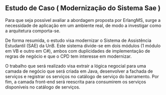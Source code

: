 ## Estudo de Caso ( Modernização do Sistema Sae )

Para que seja possível avaliar a abordagem proposta por ErlangMS, surge
a necessidade de aplicação em um ambiente real, de modo a
investigar como a arquitetura comporta-se.

De forma resumida, o estudo visa modernizar o Sistema de
Assistência Estudantil (SAE) da UnB. Este sistema divide-se
em dois módulos (1 módulo em VB e outro em C#), ambos
com duplicidades de implementação de regras de negócio e
que o CPD tem interesse em modernizar. 

O trabalho que será realizado visa extrair a lógica negocial para
uma camada de negócio que será criada em Java, desenvolver a
fachada de serviços e registrar os serviços no catálogo de serviço do barramento. Por fim,
a camada front-end será reescrita para consumirem os serviços
disponíveis no catálogo de serviços.
